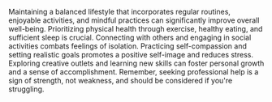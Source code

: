 Maintaining a balanced lifestyle that incorporates regular routines, enjoyable activities, and mindful practices can significantly improve overall well-being.  Prioritizing physical health through exercise, healthy eating, and sufficient sleep is crucial.  Connecting with others and engaging in social activities combats feelings of isolation.  Practicing self-compassion and setting realistic goals promotes a positive self-image and reduces stress.  Exploring creative outlets and learning new skills can foster personal growth and a sense of accomplishment.  Remember, seeking professional help is a sign of strength, not weakness, and should be considered if you're struggling.